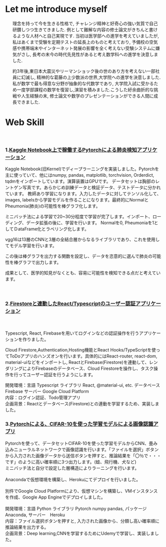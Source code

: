 # Let me introduce myself  
<ul>
理念を持って今を生きる性格で, チャレンジ精神と好奇心の強い気質で自己研鑽しつつ生きてきました. 例として難解な内容の修士論文がきちんと書けるような人材へと自己実現です. 当初は医学部への進学を考えていましたが, 私はあくまで受験を定期テストの延長上のものと考えており,  予備校の空気感や携帯端末やインターネット発展の影響を全く考えない受験システムに嫌気がさし, 長考の末今の時代先見性があると考え数学科への進学を決意しました.　

約3年後,東日本大震災やリーマンショック後の世のあり方を考えない一部社員に幻滅し, 精神的な葛藤の上少数派の世界,大学院への進学を決意しました. 私が数学で最も得意な分野が抽象的な代数学であり, 大学院入試に受かるため一度学部課程の数学を復習し,演習を積みました.こうした紆余曲折的な挑戦や人生経験の末, 修士論文や数学のプレゼンテーションができる人間に成長できました.
</ul>


# Web Skill
<br>

### 1.[Kaggle Notebook上で稼働するPytorchによる肺炎検知アプリケーション](https://github.com/yudaiyamashita/Pheumonia)

<du>
Kaggle Notebook(旧Kernel)でディープラーニングを実装しました。Pytorchを主に使っていて、他にはnumpy, pandas, matplotlib, torchvision, Orderdict, tqdmをインポートしています。演算装置はGPUです。
データセットは胸部のレントゲン写真です。あらかじめ訓練データと検証データ、テストデータに分かれています。
教師あり学習になります。入力したデータに対してテンソル化して、images, labelsから学習モデルを作ることになります。最終的にNormalとPheumonia(肺炎)の可能性を棒グラフ化します。

ミニバッチ法による学習で20~30分程度で学習が完了します。インポート、ローディング、データ拡張の後に、学習を行います。
Normalを0, Pheumoniaを1としてＤataFrame化とラベリング化します。

vgg16は13層のCNNと3層の全結合層からなるライブラリであり、これを使用してモデル学習を行います。

この後は棒グラフを出力する関数を設定し、データを恣意的に選んで肺炎の可能性を棒グラフで出力します。

成果として、医学的知見がなくとも、容易に可能性を検知できる点だと考えています。
</du>
<br>
<br>
<br>
### 2.[Firestoreと連動したReact/Typescriptのユーザー認証アプリケーション](https://github.com/yudaiyamashita/React_Typescript_Firebase)
<br>
<br>
<du>
Typescript, React, Firebaseを用いてログインなどの認証操作を行うアプリケーションを作りました。

Cloud Firestore,Authentication,Hosting機能とReact Hooks/TypeScriptを使ってToDoアプリのハンズオンを行います。具体的にはReact-router, react-dom, material-uiなどをインポートし, ReactとFirebase(Firestore)を連動して、レンダリングによりFirebaseのデータベース、Cloud Firestoreを操作し、タスク操作を行ってユーザー認証を行うようにします。

開発環境：言語 Typescript ライブラリ React, @material-ui, etc. データベース Firebase サーバー Google Cloud Platform<br>
内容：ログイン認証、Todo管理アプリ<br>
企画背景：Reactとデータベース(Firestore)との連動を学習するため、実装しました。<br>
  
### 3.[Pytorchによる、CIFAR-10を使った学習モデルによる画像認識アプリ](https://github.com/yudaiyamashita/Pytorch_CNN-Heroku)

Pytorchを使って、データセットCIFAR-10を使った学習モデルからCNN、畳み込みニューラルネットワークで画像認識を行います。「ファイルを選択」ボタンから入力された画像データから送信ボタンを押すと、推論結果を「〇％で・・・です」のように高い確率順に3つ出力します。(蛙、飛行機、犬など)
<br>
ミニバッチ法と自分で設定した層構造によりラーニングを行います。<br>
<br>
Anacondaで仮想環境を構築し、Herokuにてデプロイを行いました。
<br>
  <br>
別件でGoogle Cloud Platformにより、仮想マシンを構築し、VMインスタンスを作成、Google App Engineでデプロイしました。
<br>
  <br>
開発環境：言語 Python ライブラリ Pytorch numpy pandas, パッケージ Anaconda, サーバー　Heroku <br>
内容：ファイル選択ボタンを押すと, 入力された画像から、分類し高い確率順に推論結果を出力する。<br>
企画背景：Deep learning,CNNを学習するためにUdemyで学習し、実装しました。

</du>
  
</body>
<!---
yudaiyamashita/yudaiyamashita is a ✨ special ✨ repository because its `README.md` (this file) appears on your GitHub profile.
You can click the Preview link to take a look at your changes.
--->
